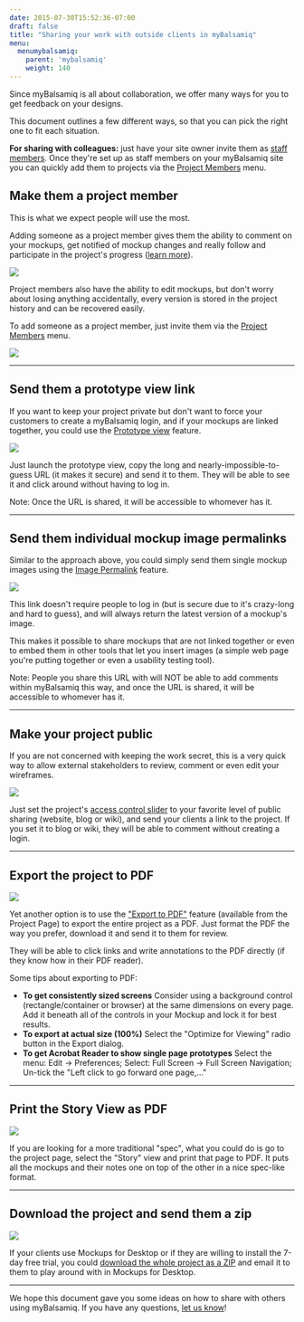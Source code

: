 ```yaml
---
date: 2015-07-30T15:52:36-07:00
draft: false
title: "Sharing your work with outside clients in myBalsamiq"
menu:
  menumybalsamiq:
    parent: 'mybalsamiq'
    weight: 140
---
```


Since myBalsamiq is all about collaboration, we offer many ways for you to get feedback on your designs.

This document outlines a few different ways, so that you can pick the right one to fit each situation.

**For sharing with colleagues:** just have your site owner invite them as [staff members](http://support.balsamiq.com/customer/portal/articles/231911#staffmembers). Once they're set up as staff members on your myBalsamiq site you can quickly add them to projects via the [Project Members](http://support.balsamiq.com/customer/portal/articles/112399#addingprojectteammembers) menu.

## Make them a project member

This is what we expect people will use the most.

Adding someone as a project member gives them the ability to comment on your mockups, get notified of mockup changes and really follow and participate in the project's progress ([learn more](http://support.balsamiq.com/customer/portal/articles/112405)).

![](http://media.balsamiq.com/img/support/docs/myb/communication.png)

Project members also have the ability to edit mockups, but don't worry about losing anything accidentally, every version is stored in the project history and can be recovered easily.

To add someone as a project member, just invite them via the [Project Members](http://support.balsamiq.com/customer/portal/articles/112399#addingprojectteammembers) menu.

![](http://media.balsamiq.com/img/support/docs/myb/project-members.png)

* * *

## Send them a prototype view link

If you want to keep your project private but don't want to force your customers to create a myBalsamiq login, and if your mockups are linked together, you could use the [Prototype view](http://support.balsamiq.com/customer/portal/articles/112399#mockupviewsgridstoryandmap) feature.

![](http://media.balsamiq.com/img/support/docs/myb/launchprototype.png)

Just launch the prototype view, copy the long and nearly-impossible-to-guess URL (it makes it secure) and send it to them. They will be able to see it and click around without having to log in.

Note: Once the URL is shared, it will be accessible to whomever has it.

* * *

## Send them individual mockup image permalinks

Similar to the approach above, you could simply send them single mockup images using the [Image Permalink](http://support.balsamiq.com/customer/portal/articles/112401#mockupdescriptionpermalinkdownload) feature.

![](http://media.balsamiq.com/img/support/docs/myb/mockup-info.png)

This link doesn't require people to log in (but is secure due to it's crazy-long and hard to guess), and will always return the latest version of a mockup's image.

This makes it possible to share mockups that are not linked together or even to embed them in other tools that let you insert images (a simple web page you're putting together or even a usability testing tool).

Note: People you share this URL with will NOT be able to add comments within myBalsamiq this way, and once the URL is shared, it will be accessible to whomever has it.

* * *

## Make your project public

If you are not concerned with keeping the work secret, this is a very quick way to allow external stakeholders to review, comment or even edit your wireframes.

![](http://media.balsamiq.com/img/support/docs/myb/project-acl.png)

Just set the project's [access control slider](http://support.balsamiq.com/customer/portal/articles/112399#settingaccesscontrol) to your favorite level of public sharing (website, blog or wiki), and send your clients a link to the project. If you set it to blog or wiki, they will be able to comment without creating a login.

* * *

## Export the project to PDF

![](http://media.balsamiq.com/img/support/docs/myb/project-manage.png)

Yet another option is to use the ["Export to PDF"](http://support.balsamiq.com/customer/portal/articles/112399#managingproject) feature (available from the Project Page) to export the entire project as a PDF. Just format the PDF the way you prefer, download it and send it to them for review.

They will be able to click links and write annotations to the PDF directly (if they know how in their PDF reader).

Some tips about exporting to PDF:

*   **To get consistently sized screens**
     Consider using a background control (rectangle/container or browser) at the same dimensions on every page. Add it beneath all of the controls in your Mockup and lock it for best results.
*   **To export at actual size (100%)**
     Select the "Optimize for Viewing" radio button in the Export dialog.
*   **To get Acrobat Reader to show single page prototypes**
     Select the menu: Edit -> Preferences; Select: Full Screen -> Full Screen Navigation; Un-tick the "Left click to go forward one page,..."

* * *

## Print the Story View as PDF

![](http://media.balsamiq.com/img/support/docs/myb/project-gridstorymap.png)

If you are looking for a more traditional "spec", what you could do is go to the project page, select the "Story" view and print that page to PDF. It puts all the mockups and their notes one on top of the other in a nice spec-like format.

* * *

## Download the project and send them a zip

![](http://media.balsamiq.com/img/support/docs/myb/project-manage.png)

If your clients use Mockups for Desktop or if they are willing to install the 7-day free trial, you could [download the whole project as a ZIP](http://support.balsamiq.com/customer/portal/articles/112399#managingproject) and email it to them to play around with in Mockups for Desktop.

* * *

We hope this document gave you some ideas on how to share with others using myBalsamiq. If you have any questions, [let us know](http://community.balsamiq.com)!
